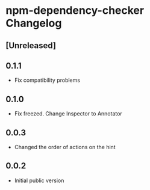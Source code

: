 <!-- Keep a Changelog guide -> https://keepachangelog.com -->

# npm-dependency-checker Changelog

## [Unreleased]

## 0.1.1

* Fix compatibility problems

## 0.1.0

* Fix freezed. Change Inspector to Annotator

## 0.0.3

- Changed the order of actions on the hint

## 0.0.2

- Initial public version
